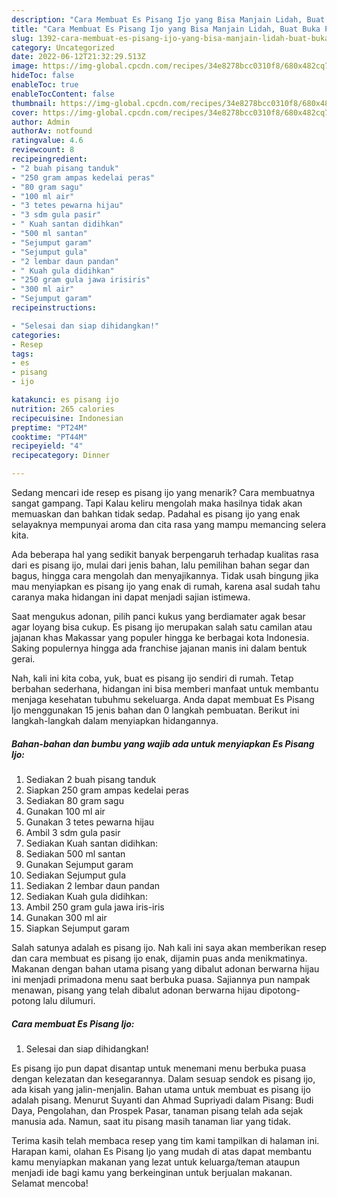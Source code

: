 ```yaml
---
description: "Cara Membuat Es Pisang Ijo yang Bisa Manjain Lidah, Buat Buka Puasa Lezat Sekali"
title: "Cara Membuat Es Pisang Ijo yang Bisa Manjain Lidah, Buat Buka Puasa Lezat Sekali"
slug: 1392-cara-membuat-es-pisang-ijo-yang-bisa-manjain-lidah-buat-buka-puasa-lezat-sekali
category: Uncategorized
date: 2022-06-12T21:32:29.513Z
image: https://img-global.cpcdn.com/recipes/34e8278bcc0310f8/680x482cq70/es-pisang-ijo-foto-resep-utama.jpg
hideToc: false
enableToc: true
enableTocContent: false
thumbnail: https://img-global.cpcdn.com/recipes/34e8278bcc0310f8/680x482cq70/es-pisang-ijo-foto-resep-utama.jpg
cover: https://img-global.cpcdn.com/recipes/34e8278bcc0310f8/680x482cq70/es-pisang-ijo-foto-resep-utama.jpg
author: Admin
authorAv: notfound
ratingvalue: 4.6
reviewcount: 8
recipeingredient:
- "2 buah pisang tanduk"
- "250 gram ampas kedelai peras"
- "80 gram sagu"
- "100 ml air"
- "3 tetes pewarna hijau"
- "3 sdm gula pasir"
- " Kuah santan didihkan"
- "500 ml santan"
- "Sejumput garam"
- "Sejumput gula"
- "2 lembar daun pandan"
- " Kuah gula didihkan"
- "250 gram gula jawa irisiris"
- "300 ml air"
- "Sejumput garam"
recipeinstructions:

- "Selesai dan siap dihidangkan!"
categories:
- Resep
tags:
- es
- pisang
- ijo

katakunci: es pisang ijo 
nutrition: 265 calories
recipecuisine: Indonesian
preptime: "PT24M"
cooktime: "PT44M"
recipeyield: "4"
recipecategory: Dinner

---
```



Sedang mencari ide resep es pisang ijo yang menarik? Cara membuatnya sangat gampang. Tapi Kalau keliru mengolah maka hasilnya tidak akan memuaskan dan bahkan tidak sedap. Padahal es pisang ijo yang enak selayaknya mempunyai aroma dan cita rasa yang mampu memancing selera kita.


Ada beberapa hal yang sedikit banyak berpengaruh terhadap kualitas rasa dari es pisang ijo, mulai dari jenis bahan, lalu pemilihan bahan segar dan bagus, hingga cara mengolah dan menyajikannya. Tidak usah bingung jika mau menyiapkan es pisang ijo yang enak di rumah, karena asal sudah tahu caranya maka hidangan ini dapat menjadi sajian istimewa.

Saat mengukus adonan, pilih panci kukus yang berdiamater agak besar agar loyang bisa cukup. Es pisang ijo merupakan salah satu camilan atau jajanan khas Makassar yang populer hingga ke berbagai kota Indonesia. Saking populernya hingga ada franchise jajanan manis ini dalam bentuk gerai.


Nah, kali ini kita coba, yuk, buat es pisang ijo sendiri di rumah. Tetap berbahan sederhana, hidangan ini bisa memberi manfaat untuk membantu menjaga kesehatan tubuhmu sekeluarga. Anda dapat membuat Es Pisang Ijo menggunakan 15 jenis bahan dan 0 langkah pembuatan. Berikut ini langkah-langkah dalam menyiapkan hidangannya.

<!--inarticleads1-->

##### Bahan-bahan dan bumbu yang wajib ada untuk menyiapkan Es Pisang Ijo:

1. Sediakan 2 buah pisang tanduk
1. Siapkan 250 gram ampas kedelai peras
1. Sediakan 80 gram sagu
1. Gunakan 100 ml air
1. Gunakan 3 tetes pewarna hijau
1. Ambil 3 sdm gula pasir
1. Sediakan  Kuah santan didihkan:
1. Sediakan 500 ml santan
1. Gunakan Sejumput garam
1. Sediakan Sejumput gula
1. Sediakan 2 lembar daun pandan
1. Sediakan  Kuah gula didihkan:
1. Ambil 250 gram gula jawa iris-iris
1. Gunakan 300 ml air
1. Siapkan Sejumput garam


Salah satunya adalah es pisang ijo. Nah kali ini saya akan memberikan resep dan cara membuat es pisang ijo enak, dijamin puas anda menikmatinya. Makanan dengan bahan utama pisang yang dibalut adonan berwarna hijau ini menjadi primadona menu saat berbuka puasa. Sajiannya pun nampak menawan, pisang yang telah dibalut adonan berwarna hijau dipotong-potong lalu dilumuri. 

<!--inarticleads2-->

##### Cara membuat Es Pisang Ijo:


1. Selesai dan siap dihidangkan!

Es pisang ijo pun dapat disantap untuk menemani menu berbuka puasa dengan kelezatan dan kesegarannya. Dalam sesuap sendok es pisang ijo, ada kisah yang jalin-menjalin. Bahan utama untuk membuat es pisang ijo adalah pisang. Menurut Suyanti dan Ahmad Supriyadi dalam Pisang: Budi Daya, Pengolahan, dan Prospek Pasar, tanaman pisang telah ada sejak manusia ada. Namun, saat itu pisang masih tanaman liar yang tidak. 

Terima kasih telah membaca resep yang tim kami tampilkan di halaman ini. Harapan kami, olahan Es Pisang Ijo yang mudah di atas dapat membantu kamu menyiapkan makanan yang lezat untuk keluarga/teman ataupun menjadi ide bagi kamu yang berkeinginan untuk berjualan makanan. Selamat mencoba!
